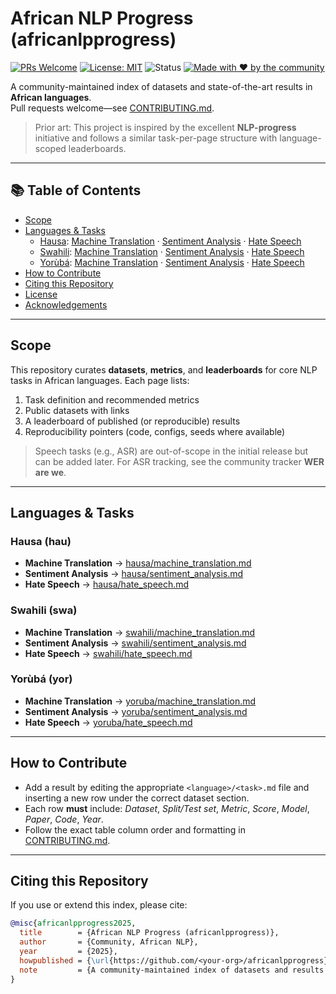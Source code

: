 # African NLP Progress (africanlpprogress)

[![PRs Welcome](https://img.shields.io/badge/PRs-welcome-brightgreen.svg)](CONTRIBUTING.md)
[![License: MIT](https://img.shields.io/badge/License-MIT-blue.svg)](LICENSE)
![Status](https://img.shields.io/badge/status-living--document-1)
[![Made with ❤️ by the community](https://img.shields.io/badge/made%20with-%E2%9D%A4%EF%B8%8F%20by%20the%20community-red.svg)](#contributing)

A community-maintained index of datasets and state-of-the-art results in **African languages**.  
Pull requests welcome—see [CONTRIBUTING.md](CONTRIBUTING.md).

> Prior art: This project is inspired by the excellent **NLP-progress** initiative and follows a similar task-per-page structure with language-scoped leaderboards.

---

## 📚 Table of Contents

- [Scope](#scope)
- [Languages & Tasks](#languages--tasks)
  - [Hausa](hausa/README.md): [Machine Translation](hausa/machine_translation.md) · [Sentiment Analysis](hausa/sentiment_analysis.md) · [Hate Speech](hausa/hate_speech.md)
  - [Swahili](swahili/README.md): [Machine Translation](swahili/machine_translation.md) · [Sentiment Analysis](swahili/sentiment_analysis.md) · [Hate Speech](swahili/hate_speech.md)
  - [Yorùbá](yoruba/README.md): [Machine Translation](yoruba/machine_translation.md) · [Sentiment Analysis](yoruba/sentiment_analysis.md) · [Hate Speech](yoruba/hate_speech.md)
- [How to Contribute](#how-to-contribute)
- [Citing this Repository](#citing-this-repository)
- [License](#license)
- [Acknowledgements](#acknowledgements)

---

## Scope

This repository curates **datasets**, **metrics**, and **leaderboards** for core NLP tasks in African languages. Each page lists:
1) Task definition and recommended metrics  
2) Public datasets with links  
3) A leaderboard of published (or reproducible) results  
4) Reproducibility pointers (code, configs, seeds where available)

> Speech tasks (e.g., ASR) are out-of-scope in the initial release but can be added later. For ASR tracking, see the community tracker **WER are we**.

---

## Languages & Tasks

### Hausa (hau)
- **Machine Translation** → [hausa/machine_translation.md](hausa/machine_translation.md)  
- **Sentiment Analysis** → [hausa/sentiment_analysis.md](hausa/sentiment_analysis.md)  
- **Hate Speech** → [hausa/hate_speech.md](hausa/hate_speech.md)

### Swahili (swa)
- **Machine Translation** → [swahili/machine_translation.md](swahili/machine_translation.md)  
- **Sentiment Analysis** → [swahili/sentiment_analysis.md](swahili/sentiment_analysis.md)  
- **Hate Speech** → [swahili/hate_speech.md](swahili/hate_speech.md)

### Yorùbá (yor)
- **Machine Translation** → [yoruba/machine_translation.md](yoruba/machine_translation.md)  
- **Sentiment Analysis** → [yoruba/sentiment_analysis.md](yoruba/sentiment_analysis.md)  
- **Hate Speech** → [yoruba/hate_speech.md](yoruba/hate_speech.md)

---

## How to Contribute

- Add a result by editing the appropriate `<language>/<task>.md` file and inserting a new row under the correct dataset section.
- Each row **must** include: *Dataset*, *Split/Test set*, *Metric*, *Score*, *Model*, *Paper*, *Code*, *Year*.  
- Follow the exact table column order and formatting in [CONTRIBUTING.md](CONTRIBUTING.md).

---

## Citing this Repository

If you use or extend this index, please cite:

```bibtex
@misc{africanlpprogress2025,
  title        = {African NLP Progress (africanlpprogress)},
  author       = {Community, African NLP},
  year         = {2025},
  howpublished = {\url{https://github.com/<your-org>/africanlpprogress}},
  note         = {A community-maintained index of datasets and results for African languages}
}
